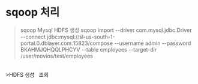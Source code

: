 
sqoop 처리
==================
>sqoop Mysql HDFS 생성
sqoop import --driver com.mysql.jdbc.Driver --connect jdbc:mysql://sl-us-south-1-portal.0.dblayer.com:15823/compose --username admin --password BKAHMJQHQQLPHCYV --table employees --target-dir /user/movios/test/employees
<br>
>HDFS 생성   조회
